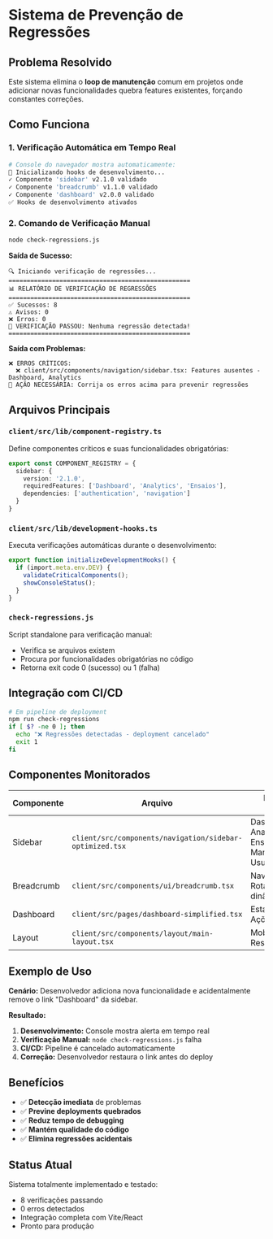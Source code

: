 # Sistema de Prevenção de Regressões

## Problema Resolvido

Este sistema elimina o **loop de manutenção** comum em projetos onde adicionar novas funcionalidades quebra features existentes, forçando constantes correções.

## Como Funciona

### 1. Verificação Automática em Tempo Real
```bash
# Console do navegador mostra automaticamente:
🔧 Inicializando hooks de desenvolvimento...
✓ Componente 'sidebar' v2.1.0 validado
✓ Componente 'breadcrumb' v1.1.0 validado
✓ Componente 'dashboard' v2.0.0 validado
✅ Hooks de desenvolvimento ativados
```

### 2. Comando de Verificação Manual
```bash
node check-regressions.js
```

**Saída de Sucesso:**
```
🔍 Iniciando verificação de regressões...
==================================================
📊 RELATÓRIO DE VERIFICAÇÃO DE REGRESSÕES
==================================================
✅ Sucessos: 8
⚠️ Avisos: 0
❌ Erros: 0
🎉 VERIFICAÇÃO PASSOU: Nenhuma regressão detectada!
==================================================
```

**Saída com Problemas:**
```
❌ ERROS CRÍTICOS:
  ❌ client/src/components/navigation/sidebar.tsx: Features ausentes - Dashboard, Analytics
🚨 AÇÃO NECESSÁRIA: Corrija os erros acima para prevenir regressões
```

## Arquivos Principais

### `client/src/lib/component-registry.ts`
Define componentes críticos e suas funcionalidades obrigatórias:
```typescript
export const COMPONENT_REGISTRY = {
  sidebar: {
    version: '2.1.0',
    requiredFeatures: ['Dashboard', 'Analytics', 'Ensaios'],
    dependencies: ['authentication', 'navigation']
  }
}
```

### `client/src/lib/development-hooks.ts`
Executa verificações automáticas durante o desenvolvimento:
```typescript
export function initializeDevelopmentHooks() {
  if (import.meta.env.DEV) {
    validateCriticalComponents();
    showConsoleStatus();
  }
}
```

### `check-regressions.js`
Script standalone para verificação manual:
- Verifica se arquivos existem
- Procura por funcionalidades obrigatórias no código
- Retorna exit code 0 (sucesso) ou 1 (falha)

## Integração com CI/CD

```bash
# Em pipeline de deployment
npm run check-regressions
if [ $? -ne 0 ]; then
  echo "❌ Regressões detectadas - deployment cancelado"
  exit 1
fi
```

## Componentes Monitorados

| Componente | Arquivo | Features Críticas |
|------------|---------|-------------------|
| Sidebar | `client/src/components/navigation/sidebar-optimized.tsx` | Dashboard, Analytics, Ensaios, Manual do Usuário |
| Breadcrumb | `client/src/components/ui/breadcrumb.tsx` | Navegação, Rotas dinâmicas |
| Dashboard | `client/src/pages/dashboard-simplified.tsx` | Estatísticas, Ações rápidas |
| Layout | `client/src/components/layout/main-layout.tsx` | Mobile menu, Responsividade |

## Exemplo de Uso

**Cenário:** Desenvolvedor adiciona nova funcionalidade e acidentalmente remove o link "Dashboard" da sidebar.

**Resultado:**
1. **Desenvolvimento:** Console mostra alerta em tempo real
2. **Verificação Manual:** `node check-regressions.js` falha
3. **CI/CD:** Pipeline é cancelado automaticamente
4. **Correção:** Desenvolvedor restaura o link antes do deploy

## Benefícios

- ✅ **Detecção imediata** de problemas
- ✅ **Previne deployments quebrados**
- ✅ **Reduz tempo de debugging**
- ✅ **Mantém qualidade do código**
- ✅ **Elimina regressões acidentais**

## Status Atual

Sistema totalmente implementado e testado:
- 8 verificações passando
- 0 erros detectados
- Integração completa com Vite/React
- Pronto para produção